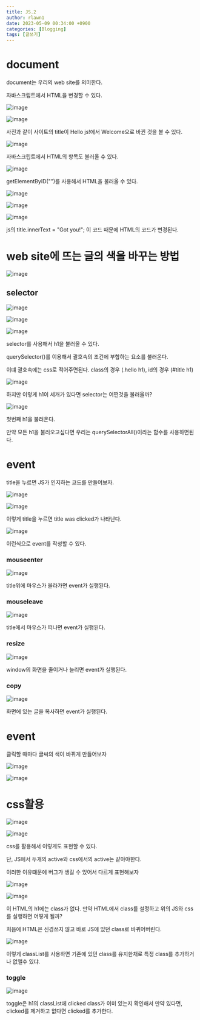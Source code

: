 ```yaml
---
title: JS.2
author: rlawn1
date: 2023-05-09 00:34:00 +0900
categories: [Blogging]
tags: [글쓰기]
---
```


# document 

document는 우리의 web site를 의미한다.

자바스크립트에서 HTML을 변경할 수 있다. 


![image](https://github.com/rlawn1/rlawn1.github.io/assets/129610352/ea7c9b6d-c657-4042-8ac0-2b81e6952af4)

![image](https://github.com/rlawn1/rlawn1.github.io/assets/129610352/82e5e6e6-1e25-43aa-a329-0efd2f424cf7)

사진과 같이 사이트의 title이 Hello js!에서 Welcome으로 바뀐 것을 볼 수 있다.

![image](https://github.com/rlawn1/rlawn1.github.io/assets/129610352/dbef0943-f9d5-49cc-ae09-d800d0fc4386)

자바스크립트에서 HTML의 항목도 불러올 수 있다.

![image](https://github.com/rlawn1/rlawn1.github.io/assets/129610352/5ebf5c6e-1311-4485-a03d-1ede0387e112)

getElementByID("")를 사용해서 HTML을 불러올 수 있다.



![image](https://github.com/rlawn1/rlawn1.github.io/assets/129610352/15f8aca6-724e-4eea-aa0f-45bfcb196574)
 
![image](https://github.com/rlawn1/rlawn1.github.io/assets/129610352/c5a41c79-60f1-4fe5-9d7f-448d20b60043)

![image](https://github.com/rlawn1/rlawn1.github.io/assets/129610352/56563b59-10f5-4eb2-ab1b-e8eab0b2403d)

js의 title.innerText = "Got you!"; 이 코드 때문에 HTML의 코드가 변경된다.


# web site에 뜨는 글의 색을 바꾸는 방법

![image](https://github.com/rlawn1/rlawn1.github.io/assets/129610352/ace69b7a-2efc-4628-97e6-27af7eb66c1b)


## selector

![image](https://github.com/rlawn1/rlawn1.github.io/assets/129610352/f4c19fb9-7eb7-42d8-bd80-bd3961307781)

![image](https://github.com/rlawn1/rlawn1.github.io/assets/129610352/b0db50d1-c97d-4336-bd29-31d4cffa58bc)

![image](https://github.com/rlawn1/rlawn1.github.io/assets/129610352/f0481778-9beb-4952-a10d-fbc9eab36370)

selector를 사용해서 h1을 불러올 수 있다.

querySelector()를 이용해서 괄호속의 조건에 부합하는 요소를 불러온다.

이떄 괄호속에는 css로 적어주면된다.
class의 경우 (.hello h1), id의 경우 (#title h1)



![image](https://github.com/rlawn1/rlawn1.github.io/assets/129610352/875ecae0-4666-463f-9f90-91ebc5022212)

하지만 이렇게 h1이 세개가 있다면 selector는 어떤것을 불러올까?

![image](https://github.com/rlawn1/rlawn1.github.io/assets/129610352/5555df5a-fea3-40fd-9a1b-90211c694638)

첫번쨰 h1을 불러온다.

만약 모든 h1을 불러오고싶다면 우리는 querySelectorAll()이라는 함수를 사용하면된다.

# event

title을 누르면 JS가 인지하는 코드를 만들어보자.

![image](https://github.com/rlawn1/rlawn1.github.io/assets/129610352/38ece0f6-9ed4-4285-8342-1be140259b05)

![image](https://github.com/rlawn1/rlawn1.github.io/assets/129610352/4b7eb2e9-b68d-4d6b-8c1d-a590e0f590a0)

이렇게 title을 누르면 title was clicked가 나타난다. 

![image](https://github.com/rlawn1/rlawn1.github.io/assets/129610352/6862e2e1-f111-4da2-9147-984a1e3004d8)

이런식으로 event를 작성할 수 있다.

### mouseenter

![image](https://github.com/rlawn1/rlawn1.github.io/assets/129610352/2974c480-d566-4507-afee-f45b486e55c2)
 
 title위에 마우스가 올라가면 event가 실행된다.
 
 ### mouseleave
 
 ![image](https://github.com/rlawn1/rlawn1.github.io/assets/129610352/ae599657-5f28-4bcb-b4c2-80537ab2e98f)

 title에서 마우스가 떠나면 event가 실행된다.
 
 ### resize
 
 ![image](https://github.com/rlawn1/rlawn1.github.io/assets/129610352/b0806e70-de58-4bf2-a138-6eaec609cbdc)

window의 화면을 줄이거나 늘리면 event가 실행된다.

### copy

![image](https://github.com/rlawn1/rlawn1.github.io/assets/129610352/b37bb0df-b233-47bc-a05b-8834ff79c7d7)

화면에 있는 글을 복사하면 event가 실행된다.
 
# event

클릭할 때마다 글씨의 색이 바뀌게 만들어보자
 
![image](https://github.com/rlawn1/rlawn1.github.io/assets/129610352/3fd69898-7d1a-47a9-bdc9-776eeaa9e8e9)

![image](https://github.com/rlawn1/rlawn1.github.io/assets/129610352/48f40c1f-421f-4afd-bc1a-4d362a520dab)

# css활용

![image](https://github.com/rlawn1/rlawn1.github.io/assets/129610352/d4683410-c80d-4597-b6ca-9390172159cf)

 ![image](https://github.com/rlawn1/rlawn1.github.io/assets/129610352/531e5431-4af8-4960-adeb-94665a7243c4)

css를 활용해서 이렇게도 표현할 수 있다.

단, JS에서 두개의 active와 css에서의 active는 같아야한다.
 
 이러한 이유떄문에 버그가 생길 수 있어서 다르게 표현해보자
 
![image](https://github.com/rlawn1/rlawn1.github.io/assets/129610352/8fe9009b-0a91-42c0-85aa-549c887e4beb)
 
 ![image](https://github.com/rlawn1/rlawn1.github.io/assets/129610352/0cd3244c-a524-44bd-8ca7-ac3af237fd55)
 
이 HTML의 h1에는 class가 없다. 만약 HTML에서 class를 설정하고 위의 JS와 css를 실행하면 어떻게 될까?
  
처음에 HTML은 신경쓰지 않고 바로 JS에 있던 class로 바뀌어버린다.
 
 ![image](https://github.com/rlawn1/rlawn1.github.io/assets/129610352/50f0c44e-ae49-437f-a8c9-c3c26faf02f6)

이렇게 classList를 사용하면 기존에 있던 class를 유지한채로 특정 class를 추가하거나 없앨수 있댜.
 
 ### toggle
 
 ![image](https://github.com/rlawn1/rlawn1.github.io/assets/129610352/6518d07a-8a93-4528-8e1f-44d2cedd543c)

toggle은 h1의 classList에 clicked class가 이미 있는지 확인해서 만약 있다면, clicked를 제거하고 없다면 clicked를 추가한다.
